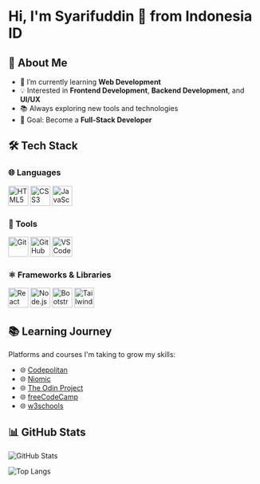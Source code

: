 # Hi, I'm Syarifuddin 👋 from Indonesia ID

## 🚀 About Me
- 🌱 I’m currently learning **Web Development**
- 💡 Interested in **Frontend Development**, **Backend Development**, and **UI/UX**
- 📚 Always exploring new tools and technologies
- 🎯 Goal: Become a **Full-Stack Developer**

## 🛠️ Tech Stack
### 🌐 Languages
<p>
  <img src="https://cdn.jsdelivr.net/gh/devicons/devicon/icons/html5/html5-original.svg" alt="HTML5" width="40" height="40"/>
  <img src="https://cdn.jsdelivr.net/gh/devicons/devicon/icons/css3/css3-original.svg" alt="CSS3" width="40" height="40"/>
  <img src="https://cdn.jsdelivr.net/gh/devicons/devicon/icons/javascript/javascript-original.svg" alt="JavaScript" width="40" height="40"/>
</p>

### 🔧 Tools
<p>
  <img src="https://cdn.jsdelivr.net/gh/devicons/devicon/icons/git/git-original.svg" alt="Git" width="40" height="40"/>
  <img src="https://cdn.jsdelivr.net/gh/devicons/devicon/icons/github/github-original.svg" alt="GitHub" width="40" height="40"/>
  <img src="https://cdn.jsdelivr.net/gh/devicons/devicon/icons/vscode/vscode-original.svg" alt="VS Code" width="40" height="40"/>
</p>

### ⚛️ Frameworks & Libraries
<p>
  <img src="https://cdn.jsdelivr.net/gh/devicons/devicon/icons/react/react-original.svg" alt="React" width="40" height="40"/>
  <img src="https://cdn.jsdelivr.net/gh/devicons/devicon/icons/nodejs/nodejs-original.svg" alt="Node.js" width="40" height="40"/>
  <img src="https://cdn.jsdelivr.net/gh/devicons/devicon/icons/bootstrap/bootstrap-original.svg" alt="Bootstrap" width="40" height="40"/>
  <img src="https://cdn.jsdelivr.net/gh/devicons/devicon/icons/tailwindcss/tailwindcss-original.svg" alt="TailwindCSS" width="40" height="40"/>
</p>  

## 📚 Learning Journey
Platforms and courses I'm taking to grow my skills:
- 🌐 <a href="https://www.codepolitan.com/" target="_blank">Codepolitan</a>  
- 🌐 <a href="https://niomic.id/" target="_blank">Niomic</a>  
- 🌐 <a href="https://www.theodinproject.com/" target="_blank">The Odin Project</a>
- 🌐 <a href="https://www.freecodecamp.org/" target="_blank">freeCodeCamp</a>
- 🌐 <a href="https://www.w3schools.com/" target="_blank">w3schools</a>

## 📊 GitHub Stats
![GitHub Stats](https://github-readme-stats.vercel.app/api?username=cmesyarif&show_icons=true&theme=highcontrast)

![Top Langs](https://github-readme-stats.vercel.app/api/top-langs/?username=cmesyarif&layout=compact&theme=highcontrast)

<!--
**cmesyarif/cmesyarif** is a ✨ _special_ ✨ repository because its `README.md` (this file) appears on your GitHub profile.

Here are some ideas to get you started:

- 🔭 I’m currently working on ...
- 🌱 I’m currently learning ...
- 👯 I’m looking to collaborate on ...
- 🤔 I’m looking for help with ...
- 💬 Ask me about ...
- 📫 How to reach me: ...
- 😄 Pronouns: ...
- ⚡ Fun fact: ...
-->
